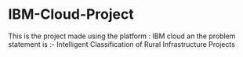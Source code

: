 # IBM-Cloud-Project
This is the project made using the platform : IBM cloud an the problem statement is :- Intelligent Classification of Rural Infrastructure Projects 
